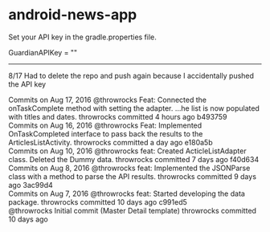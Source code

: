 # android-news-app

Set your API key in the gradle.properties file.

GuardianAPIKey = ""



___

8/17 Had to delete the repo and push again because I accidentally pushed the API key

Commits on Aug 17, 2016
@throwrocks
Feat: Connected the onTaskComplete method with setting the adapter.
…he list is now populated with titles and dates.
throwrocks committed 4 hours ago
b493759  
Commits on Aug 16, 2016
@throwrocks
Feat: Implemented OnTaskCompleted interface to pass back the results to the ArticlesListActivity.
throwrocks committed a day ago
e180a5b  
Commits on Aug 10, 2016
@throwrocks
feat: Created ActicleListAdapter class. Deleted the Dummy data.
throwrocks committed 7 days ago
f40d634  
Commits on Aug 8, 2016
@throwrocks
feat: Implemented the JSONParse class with a method to parse the API results.
throwrocks committed 9 days ago
3ac99d4  
Commits on Aug 7, 2016
@throwrocks
feat: Started developing the data package.
throwrocks committed 10 days ago
c991ed5  
@throwrocks
Initial commit (Master Detail template)
throwrocks committed 10 days ago
